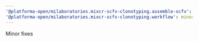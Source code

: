 ```yaml
---
'@platforma-open/milaboratories.mixcr-scfv-clonotyping.assemble-scfv': minor
'@platforma-open/milaboratories.mixcr-scfv-clonotyping.workflow': minor
---
```


Minor fixes
